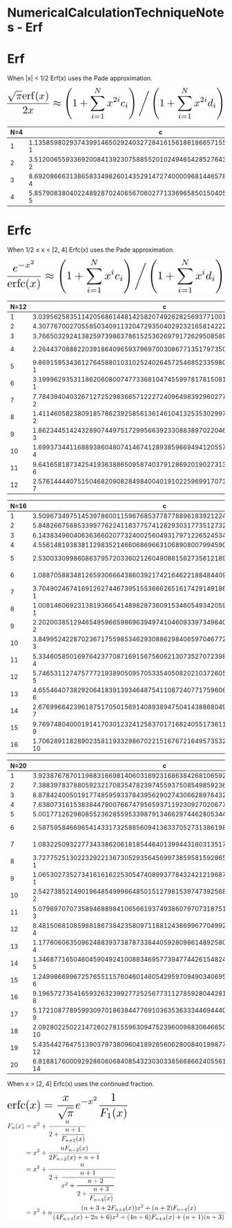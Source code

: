 # NumericalCalculationTechniqueNotes - Erf

# Erf

When |x| &lt; 1/2 Erf(x) uses the Pade approximation.  

![erf1](https://github.com/tk-yoshimura/NumericalCalculationTechniqueNotes/blob/main/Erf/erf1.svg)  

|N=4|c|d|
|----|----|----|
|1 |1.1358598029374399146502924032728416156186186657155975963448126275e-1|4.4691931362707732479836257366061749489519519990489309296781459609e-1|
|2 |3.5120065593369200841392307588552010249465428527643997057912324431e-2|8.4093170135728309107513165475424508547863828495941694713850523126e-2|
|3 |8.6920866631386583349826014352914727400009681446578607076355950884e-4|8.0178578250393792466425817454660434909113767988141845357417980852e-3|
|4 |5.8579083804022489287024065670602771336965850150405788944030025074e-5|3.3318775435462466917652355747809618615796468255259898479124735136e-4|

# Erfc

When 1/2 &leq; x &lt; [2, 4] Erfc(x) uses the Pade approximation.  

![erfc1](https://github.com/tk-yoshimura/NumericalCalculationTechniqueNotes/blob/main/Erf/erfc1.svg)  

|N=12|c|d|
|----|----|----|
|1 |3.0395625835114205686144814258207492628256937710011715840102228156e0 |1.9111834164159079947183225226992040911375925123431738703220513722e0  |
|2 |4.3077670027055850340911320472935040292321658142228407396856564242e0 |1.8779879063882839120216229276865378178773828743965880359347704054e0  |
|3 |3.7665032924138259739863786152536269791726295085895829142853374337e0 |1.1930185553071107921479837839238039788098464170208373964038680694e0  |
|4 |2.2644370888220391864096593796970030867713517973503342506641293946e0 |5.3564084602633800993127041734309565256362992341386692675402739860e-1 |
|5 |9.8691595343612764588010310252402645725468523359803863133091754513e-1|1.7662609511868694716062604424125229601612519098544480793403256434e-1 |
|6 |3.1999629353118620608007477336810474559978178150819358084255983006e-1|4.3397824518927029383359809924620695638002543248953049196945131818e-2 |
|7 |7.7843940403267127252983665712227240964983929602773807454521869229e-2|7.9154379007640774561764523757373962435879117491367983408429006645e-3 |
|8 |1.4114605823809185786239258561361461041325353029975201736274784423e-2|1.0480005286523331885691176201060237258622856512247066961911757757e-3 |
|9 |1.8623445142432890744975172995663923308838970220467940152538170160e-3|9.5803761816919554389029915532238356572353659018372289922456120903e-5 |
|10|1.6993734411688938604807414674128938596694941205577966941592683146e-4|5.4397538043922575115718273844181272677539807998455325560502033206e-6 |
|11|9.6416581873425419363886509587403791286920190273136109032150582305e-6|1.4534192337138897211573366755945960301299636576031296404825779573e-7 |
|12|2.5761444407515046820908284984004019102259699170732770124833230425e-7|3.6460350542550512315244858772609569613022651475542491034286947850e-14|

|N=16|c|d|
|----|----|----|
|1 |3.5096734975145397860011596768537787788961839212242888160542331780e0  |2.3812943304190272121050007737322336072080826625662911023660617346e0  |
|2 |5.8482667568533997762241183775741282930317735127327855312928016878e0  |2.8880242989507488528250236086526450029812297871464531924519834719e0  |
|3 |6.1438349604063636602077324002560493179712265245345182043384134942e0  |2.3021933078066146055526191230902494518133149261771179768204364335e0  |
|4 |4.5561481938381129835214660686966310689080079945907217097102625224e0  |1.3316779366941213784136318163922319827020973556272794599230401435e0  |
|5 |2.5300330998608637957203360212604908815627356121895981624607267523e0  |5.8736607897184423271791091312285707347058743064553699231376359737e-1 |
|6 |1.0887058834812659306664386039217421646221884844098641952695408178e0  |2.0303590809654321089071930056703235782826507946329966778454889617e-1 |
|7 |3.7049024674169126274467395155366626516174291491867822117075559765e-1 |5.5816523681152222640478059476444296996012076419851400686997268374e-2 |
|8 |1.0081460692313819366541489828736091534605493420599517239308496154e-1 |1.2274950664062605739615400849182048007758704939918875959382649894e-2 |
|9 |2.2020038512946549596659869639497410460933973496407085800458508952e-2 |2.1560053521046352824062084099756766612998714865430258167307189016e-3 |
|10|3.8499524228702367175598534629308862984065970467729221758989155957e-3 |2.9966377021996571032436531415468376054698491202024502857002652915e-4 |
|11|5.3346058501697642377087169156756062130735270723986172891319156614e-4 |3.2345884420238415960994615591360905206179820679324873686204300146e-5 |
|12|5.7465311274757772193890509570533540508202103726058158609149501161e-5 |2.6238084256796184444944580410507298238482236169343497637857973272e-6 |
|13|4.6554640738292064183913934648754110872407717596063224847366004784e-6 |1.5098522350543644565398208429580741383062269137358465270119918295e-7 |
|14|2.6769966423961875170501569140893894750414388680498034969719072859e-7 |5.5119903129695363809339657006665003981392324845197536598942121673e-9 |
|15|9.7697480400019141703012324125837017168240551736111692491340876932e-9 |9.6267047190614513259676254280318234657027910304793456607244956241e-11|
|16|1.7062891182890235811933298670221516767216495735326442387783323297e-10|1.2454182900075108075543504834683407912923941267707573555471583730e-19|

|N=20|c|d|
|----|----|----|
|1 |3.9238767870119683166981406031892316863842681065923066599067704932e0  |2.7954976199164557428019817000676865146961668479343089462185990498e0  |
|2 |7.3883978378805923217083547823974559375085498592366120125449312827e0  |3.9607770171666115219032115049668564182066015578003140625445676076e0  |
|3 |8.8784240050191774859593378439562902743066289764320141403783723387e0  |3.7131338154894820494927123837979746546325168757002766667205250752e0  |
|4 |7.6380731615383844790076674795659371192309270206779064757669776681e0  |2.5564951017053118280198163042943886824305577649090567211639217555e0  |
|5 |5.0017712629808552362855953398791346629744628053443019914634273643e0  |1.3646471190639503140738172025102663657530505376002725626599450304e0  |
|6 |2.5875958466965414331732588560941363370527313861987861718111771588e0  |5.8312209399065681759054288974372284581614940135386232568847468288e-1 |
|7 |1.0832250932277343386206181854464013994431603135173088646840486086e0  |2.0348795646552448418978515637115186826031175998929941132648100931e-1 |
|8 |3.7277525130223292213673052935645699738595815928656226418487911136e-1 |5.8718841029500152476233290324075603823667256011934381379115137384e-2 |
|9 |1.0653027352734161616225305474089937784324212196876774332587401596e-1 |1.4112209650851526246003147607751786083800699528448615977660918717e-2 |
|10|2.5427385214901964854999664850151279815397473925686954425917653626e-2 |2.8332159950729006129830679100897049506939168984067652678723960449e-3 |
|11|5.0796970707358946889841065661937493860797073187518924607549696809e-3 |4.7475700234949761504236348540590360354605825011273527121639367367e-4 |
|12|8.4815068108598818673842358097118812436699677049923754123186560029e-4 |6.6088875533560113169982129152612079705429610368043316382118680071e-5 |
|13|1.1776060635096248839373878733844059280986148925800359842740781751e-4 |7.5730860964750380654023784466189917897917844353145791190369624538e-6 |
|14|1.3468771650460459049241008834695773947744261548244928658768057616e-5 |7.0377275071735476822343708439840103197937580819968480436301055962e-7 |
|15|1.2499866996725765511576046014605429597094903406952704561143047601e-6 |5.1827097397340071797668811316465732163253616225831725565497529715e-8 |
|16|9.1965727354165932632399277252567731127859280442816661944827631210e-8 |2.9165165885721991434279745958432482344047031181363201182112058789e-9 |
|17|5.1721087789599309701863844776910363536333446944404964062384274068e-9 |1.1805448744395726592441724382972577401515460035569968507368945315e-10|
|18|2.0928022502214726027815596309475239600968306466503259542222168802e-10|3.0666201907561319509392084624735914842983420159061109934774026315e-12|
|19|5.4354427647513903797380960418926560628008401998771800161529906315e-12|3.8471058599506022553556703984641376623079387977965623770523084484e-14|
|20|6.8188176000929286060684085432303033856686624055616918652003189560e-14|2.5662850100320731076613523251785266861535279711266008194843348645e-25|


When x &gt; [2, 4] Erfc(x) uses the continued fraction.  

![erfc2](https://github.com/tk-yoshimura/NumericalCalculationTechniqueNotes/blob/main/Erf/erfc2.svg)  
![erfc3](https://github.com/tk-yoshimura/NumericalCalculationTechniqueNotes/blob/main/Erf/erfc3.svg)  